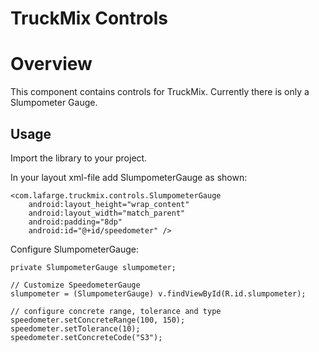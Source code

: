 # TruckMix Controls

# Overview
This component contains controls for TruckMix. Currently there is only a Slumpometer Gauge.

## Usage

Import the library to your project.

In your layout xml-file add SlumpometerGauge as shown:

    <com.lafarge.truckmix.controls.SlumpometerGauge
        android:layout_height="wrap_content"
        android:layout_width="match_parent"
        android:padding="8dp"
        android:id="@+id/speedometer" />

Configure SlumpometerGauge:

    private SlumpometerGauge slumpometer;

    // Customize SpeedometerGauge
    slumpometer = (SlumpometerGauge) v.findViewById(R.id.slumpometer);

    // configure concrete range, tolerance and type
    speedometer.setConcreteRange(100, 150);
    speedometer.setTolerance(10);
    speedometer.setConcreteCode("S3");
